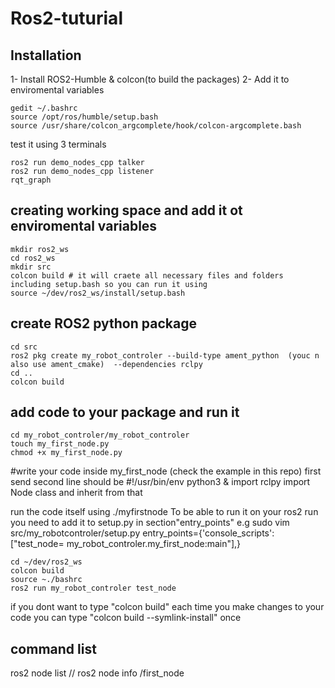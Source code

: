 # Ros2-tuturial
## Installation
1- Install ROS2-Humble & colcon(to build the packages)
2- Add it to enviromental variables

```
gedit ~/.bashrc
source /opt/ros/humble/setup.bash
source /usr/share/colcon_argcomplete/hook/colcon-argcomplete.bash
```
test it using 3 terminals

```
ros2 run demo_nodes_cpp talker
ros2 run demo_nodes_cpp listener
rqt_graph
```

## creating working space and add it ot enviromental variables
```
mkdir ros2_ws
cd ros2_ws
mkdir src
colcon build # it will craete all necessary files and folders including setup.bash so you can run it using 
source ~/dev/ros2_ws/install/setup.bash
```

## create ROS2 python package
```
cd src
ros2 pkg create my_robot_controler --build-type ament_python  (youc n also use ament_cmake)  --dependencies rclpy
cd ..
colcon build
```

## add code to your package and run it 
```
cd my_robot_controler/my_robot_controler
touch my_first_node.py
chmod +x my_first_node.py
```
#write your code inside my_first_node (check the example in this repo)
first send second line should be #!/usr/bin/env python3   & import rclpy
import Node class and inherit from that

run the code itself using ./myfirstnode
To be able to run it on your ros2 run you need to add it to setup.py in section"entry_points" e.g
sudo vim src/my_robotcontroler/setup.py
entry_points={'console_scripts': ["test_node= my_robot_controler.my_first_node:main"],}
```
cd ~/dev/ros2_ws
colcon build
source ~./bashrc
ros2 run my_robot_controler test_node
```
if you dont want to type "colcon build" each time you make changes to your code you can type "colcon build --symlink-install" once

## command list 
ros2 node list //
ros2 node info /first_node
